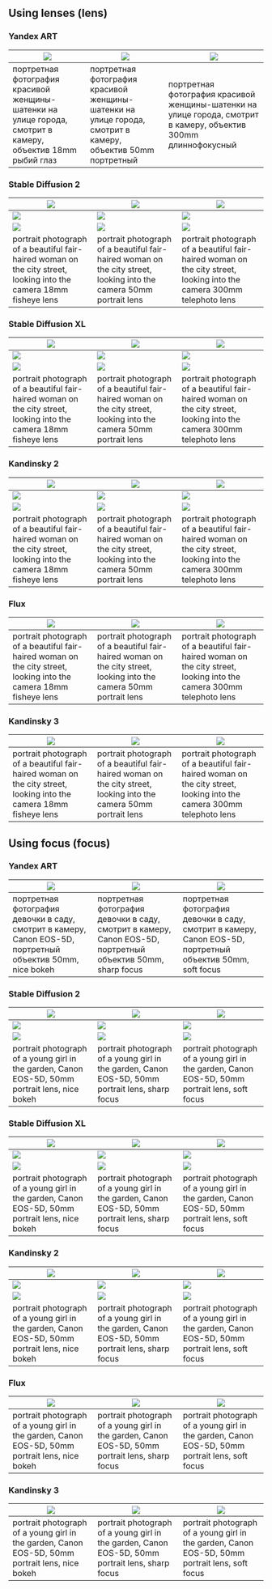 ## Using lenses (lens)

### Yandex ART

![](YA_портретная_фотография_красивой_женщины-шатенки_на_улице_города,_смотрит_в_камеру,_объектив_18mm_рыбий_глаз_0.png) | ![](YA_портретная_фотография_красивой_женщины-шатенки_на_улице_города,_смотрит_в_камеру,_объектив_50mm_портретный_0.png) | ![](YA_портретная_фотография_красивой_женщины-шатенки_на_улице_города,_смотрит_в_камеру,_объектив_300mm_длиннофокусный_0.png)
-----|-----|-----
портретная фотография красивой женщины-шатенки на улице города, смотрит в камеру, объектив 18mm рыбий глаз | портретная фотография красивой женщины-шатенки на улице города, смотрит в камеру, объектив 50mm портретный | портретная фотография красивой женщины-шатенки на улице города, смотрит в камеру, объектив 300mm длиннофокусный

### Stable Diffusion 2

![](sd2_portrait_photograph_of_a_beautiful_fair-haired_woman_on_the_city_street,_looking_into_the_camera_18mm_fisheye_lens_0.png) | ![](sd2_portrait_photograph_of_a_beautiful_fair-haired_woman_on_the_city_street,_looking_into_the_camera_50mm_portrait_lens_0.png) | ![](sd2_portrait_photograph_of_a_beautiful_fair-haired_woman_on_the_city_street,_looking_into_the_camera_300mm_telephoto_lens_0.png)
-----|-----|-----
![](sd2_portrait_photograph_of_a_beautiful_fair-haired_woman_on_the_city_street,_looking_into_the_camera_18mm_fisheye_lens_1.png) | ![](sd2_portrait_photograph_of_a_beautiful_fair-haired_woman_on_the_city_street,_looking_into_the_camera_50mm_portrait_lens_1.png) | ![](sd2_portrait_photograph_of_a_beautiful_fair-haired_woman_on_the_city_street,_looking_into_the_camera_300mm_telephoto_lens_1.png)
![](sd2_portrait_photograph_of_a_beautiful_fair-haired_woman_on_the_city_street,_looking_into_the_camera_18mm_fisheye_lens_2.png) | ![](sd2_portrait_photograph_of_a_beautiful_fair-haired_woman_on_the_city_street,_looking_into_the_camera_50mm_portrait_lens_2.png) | ![](sd2_portrait_photograph_of_a_beautiful_fair-haired_woman_on_the_city_street,_looking_into_the_camera_300mm_telephoto_lens_2.png)
portrait photograph of a beautiful fair-haired woman on the city street, looking into the camera 18mm fisheye lens | portrait photograph of a beautiful fair-haired woman on the city street, looking into the camera 50mm portrait lens | portrait photograph of a beautiful fair-haired woman on the city street, looking into the camera 300mm telephoto lens

### Stable Diffusion XL

![](sdxl_portrait_photograph_of_a_beautiful_fair-haired_woman_on_the_city_street,_looking_into_the_camera_18mm_fisheye_lens_0.png) | ![](sdxl_portrait_photograph_of_a_beautiful_fair-haired_woman_on_the_city_street,_looking_into_the_camera_50mm_portrait_lens_0.png) | ![](sdxl_portrait_photograph_of_a_beautiful_fair-haired_woman_on_the_city_street,_looking_into_the_camera_300mm_telephoto_lens_0.png)
-----|-----|-----
![](sdxl_portrait_photograph_of_a_beautiful_fair-haired_woman_on_the_city_street,_looking_into_the_camera_18mm_fisheye_lens_1.png) | ![](sdxl_portrait_photograph_of_a_beautiful_fair-haired_woman_on_the_city_street,_looking_into_the_camera_50mm_portrait_lens_1.png) | ![](sdxl_portrait_photograph_of_a_beautiful_fair-haired_woman_on_the_city_street,_looking_into_the_camera_300mm_telephoto_lens_1.png)
![](sdxl_portrait_photograph_of_a_beautiful_fair-haired_woman_on_the_city_street,_looking_into_the_camera_18mm_fisheye_lens_2.png) | ![](sdxl_portrait_photograph_of_a_beautiful_fair-haired_woman_on_the_city_street,_looking_into_the_camera_50mm_portrait_lens_2.png) | ![](sdxl_portrait_photograph_of_a_beautiful_fair-haired_woman_on_the_city_street,_looking_into_the_camera_300mm_telephoto_lens_2.png)
portrait photograph of a beautiful fair-haired woman on the city street, looking into the camera 18mm fisheye lens | portrait photograph of a beautiful fair-haired woman on the city street, looking into the camera 50mm portrait lens | portrait photograph of a beautiful fair-haired woman on the city street, looking into the camera 300mm telephoto lens

### Kandinsky 2

![](k22_portrait_photograph_of_a_beautiful_fair-haired_woman_on_the_city_street,_looking_into_the_camera_18mm_fisheye_lens_0.png) | ![](k22_portrait_photograph_of_a_beautiful_fair-haired_woman_on_the_city_street,_looking_into_the_camera_50mm_portrait_lens_0.png) | ![](k22_portrait_photograph_of_a_beautiful_fair-haired_woman_on_the_city_street,_looking_into_the_camera_300mm_telephoto_lens_0.png)
-----|-----|-----
![](k22_portrait_photograph_of_a_beautiful_fair-haired_woman_on_the_city_street,_looking_into_the_camera_18mm_fisheye_lens_1.png) | ![](k22_portrait_photograph_of_a_beautiful_fair-haired_woman_on_the_city_street,_looking_into_the_camera_50mm_portrait_lens_1.png) | ![](k22_portrait_photograph_of_a_beautiful_fair-haired_woman_on_the_city_street,_looking_into_the_camera_300mm_telephoto_lens_1.png)
![](k22_portrait_photograph_of_a_beautiful_fair-haired_woman_on_the_city_street,_looking_into_the_camera_18mm_fisheye_lens_2.png) | ![](k22_portrait_photograph_of_a_beautiful_fair-haired_woman_on_the_city_street,_looking_into_the_camera_50mm_portrait_lens_2.png) | ![](k22_portrait_photograph_of_a_beautiful_fair-haired_woman_on_the_city_street,_looking_into_the_camera_300mm_telephoto_lens_2.png)
portrait photograph of a beautiful fair-haired woman on the city street, looking into the camera 18mm fisheye lens | portrait photograph of a beautiful fair-haired woman on the city street, looking into the camera 50mm portrait lens | portrait photograph of a beautiful fair-haired woman on the city street, looking into the camera 300mm telephoto lens

### Flux

![](flux_portrait_photograph_of_a_beautiful_fair-haired_woman_on_the_city_street,_looking_into_the_camera_18mm_fisheye_lens_0.png) | ![](flux_portrait_photograph_of_a_beautiful_fair-haired_woman_on_the_city_street,_looking_into_the_camera_50mm_portrait_lens_0.png) | ![](flux_portrait_photograph_of_a_beautiful_fair-haired_woman_on_the_city_street,_looking_into_the_camera_300mm_telephoto_lens_0.png)
-----|-----|-----
portrait photograph of a beautiful fair-haired woman on the city street, looking into the camera 18mm fisheye lens | portrait photograph of a beautiful fair-haired woman on the city street, looking into the camera 50mm portrait lens | portrait photograph of a beautiful fair-haired woman on the city street, looking into the camera 300mm telephoto lens

### Kandinsky 3

![](k3_portrait_photograph_of_a_beautiful_fair-haired_woman_on_the_city_street,_looking_into_the_camera_18mm_fisheye_lens_0.png) | ![](k3_portrait_photograph_of_a_beautiful_fair-haired_woman_on_the_city_street,_looking_into_the_camera_50mm_portrait_lens_0.png) | ![](k3_portrait_photograph_of_a_beautiful_fair-haired_woman_on_the_city_street,_looking_into_the_camera_300mm_telephoto_lens_0.png)
-----|-----|-----
portrait photograph of a beautiful fair-haired woman on the city street, looking into the camera 18mm fisheye lens | portrait photograph of a beautiful fair-haired woman on the city street, looking into the camera 50mm portrait lens | portrait photograph of a beautiful fair-haired woman on the city street, looking into the camera 300mm telephoto lens

## Using focus (focus)

### Yandex ART

![](YA_портретная_фотография_девочки_в_саду,_смотрит_в_камеру,_Canon_EOS-5D,_портретный_объектив_50mm,_nice_bokeh_0.png) | ![](YA_портретная_фотография_девочки_в_саду,_смотрит_в_камеру,_Canon_EOS-5D,_портретный_объектив_50mm,_sharp_focus_0.png) | ![](YA_портретная_фотография_девочки_в_саду,_смотрит_в_камеру,_Canon_EOS-5D,_портретный_объектив_50mm,_soft_focus_0.png)
-----|-----|-----
портретная фотография девочки в саду, смотрит в камеру, Canon EOS-5D, портретный объектив 50mm, nice bokeh | портретная фотография девочки в саду, смотрит в камеру, Canon EOS-5D, портретный объектив 50mm, sharp focus | портретная фотография девочки в саду, смотрит в камеру, Canon EOS-5D, портретный объектив 50mm, soft focus

### Stable Diffusion 2

![](sd2_portrait_photograph_of_a_young_girl_in_the_garden,_Canon_EOS-5D,_50mm_portrait_lens,_nice_bokeh_0.png) | ![](sd2_portrait_photograph_of_a_young_girl_in_the_garden,_Canon_EOS-5D,_50mm_portrait_lens,_sharp_focus_0.png) | ![](sd2_portrait_photograph_of_a_young_girl_in_the_garden,_Canon_EOS-5D,_50mm_portrait_lens,_soft_focus_0.png)
-----|-----|-----
![](sd2_portrait_photograph_of_a_young_girl_in_the_garden,_Canon_EOS-5D,_50mm_portrait_lens,_nice_bokeh_1.png) | ![](sd2_portrait_photograph_of_a_young_girl_in_the_garden,_Canon_EOS-5D,_50mm_portrait_lens,_sharp_focus_1.png) | ![](sd2_portrait_photograph_of_a_young_girl_in_the_garden,_Canon_EOS-5D,_50mm_portrait_lens,_soft_focus_1.png)
![](sd2_portrait_photograph_of_a_young_girl_in_the_garden,_Canon_EOS-5D,_50mm_portrait_lens,_nice_bokeh_2.png) | ![](sd2_portrait_photograph_of_a_young_girl_in_the_garden,_Canon_EOS-5D,_50mm_portrait_lens,_sharp_focus_2.png) | ![](sd2_portrait_photograph_of_a_young_girl_in_the_garden,_Canon_EOS-5D,_50mm_portrait_lens,_soft_focus_2.png)
portrait photograph of a young girl in the garden, Canon EOS-5D, 50mm portrait lens, nice bokeh | portrait photograph of a young girl in the garden, Canon EOS-5D, 50mm portrait lens, sharp focus | portrait photograph of a young girl in the garden, Canon EOS-5D, 50mm portrait lens, soft focus

### Stable Diffusion XL

![](sdxl_portrait_photograph_of_a_young_girl_in_the_garden,_Canon_EOS-5D,_50mm_portrait_lens,_nice_bokeh_0.png) | ![](sdxl_portrait_photograph_of_a_young_girl_in_the_garden,_Canon_EOS-5D,_50mm_portrait_lens,_sharp_focus_0.png) | ![](sdxl_portrait_photograph_of_a_young_girl_in_the_garden,_Canon_EOS-5D,_50mm_portrait_lens,_soft_focus_0.png)
-----|-----|-----
![](sdxl_portrait_photograph_of_a_young_girl_in_the_garden,_Canon_EOS-5D,_50mm_portrait_lens,_nice_bokeh_1.png) | ![](sdxl_portrait_photograph_of_a_young_girl_in_the_garden,_Canon_EOS-5D,_50mm_portrait_lens,_sharp_focus_1.png) | ![](sdxl_portrait_photograph_of_a_young_girl_in_the_garden,_Canon_EOS-5D,_50mm_portrait_lens,_soft_focus_1.png)
![](sdxl_portrait_photograph_of_a_young_girl_in_the_garden,_Canon_EOS-5D,_50mm_portrait_lens,_nice_bokeh_2.png) | ![](sdxl_portrait_photograph_of_a_young_girl_in_the_garden,_Canon_EOS-5D,_50mm_portrait_lens,_sharp_focus_2.png) | ![](sdxl_portrait_photograph_of_a_young_girl_in_the_garden,_Canon_EOS-5D,_50mm_portrait_lens,_soft_focus_2.png)
portrait photograph of a young girl in the garden, Canon EOS-5D, 50mm portrait lens, nice bokeh | portrait photograph of a young girl in the garden, Canon EOS-5D, 50mm portrait lens, sharp focus | portrait photograph of a young girl in the garden, Canon EOS-5D, 50mm portrait lens, soft focus

### Kandinsky 2

![](k22_portrait_photograph_of_a_young_girl_in_the_garden,_Canon_EOS-5D,_50mm_portrait_lens,_nice_bokeh_0.png) | ![](k22_portrait_photograph_of_a_young_girl_in_the_garden,_Canon_EOS-5D,_50mm_portrait_lens,_sharp_focus_0.png) | ![](k22_portrait_photograph_of_a_young_girl_in_the_garden,_Canon_EOS-5D,_50mm_portrait_lens,_soft_focus_0.png)
-----|-----|-----
![](k22_portrait_photograph_of_a_young_girl_in_the_garden,_Canon_EOS-5D,_50mm_portrait_lens,_nice_bokeh_1.png) | ![](k22_portrait_photograph_of_a_young_girl_in_the_garden,_Canon_EOS-5D,_50mm_portrait_lens,_sharp_focus_1.png) | ![](k22_portrait_photograph_of_a_young_girl_in_the_garden,_Canon_EOS-5D,_50mm_portrait_lens,_soft_focus_1.png)
![](k22_portrait_photograph_of_a_young_girl_in_the_garden,_Canon_EOS-5D,_50mm_portrait_lens,_nice_bokeh_2.png) | ![](k22_portrait_photograph_of_a_young_girl_in_the_garden,_Canon_EOS-5D,_50mm_portrait_lens,_sharp_focus_2.png) | ![](k22_portrait_photograph_of_a_young_girl_in_the_garden,_Canon_EOS-5D,_50mm_portrait_lens,_soft_focus_2.png)
portrait photograph of a young girl in the garden, Canon EOS-5D, 50mm portrait lens, nice bokeh | portrait photograph of a young girl in the garden, Canon EOS-5D, 50mm portrait lens, sharp focus | portrait photograph of a young girl in the garden, Canon EOS-5D, 50mm portrait lens, soft focus

### Flux

![](flux_portrait_photograph_of_a_young_girl_in_the_garden,_Canon_EOS-5D,_50mm_portrait_lens,_nice_bokeh_0.png) | ![](flux_portrait_photograph_of_a_young_girl_in_the_garden,_Canon_EOS-5D,_50mm_portrait_lens,_sharp_focus_0.png) | ![](flux_portrait_photograph_of_a_young_girl_in_the_garden,_Canon_EOS-5D,_50mm_portrait_lens,_soft_focus_0.png)
-----|-----|-----
portrait photograph of a young girl in the garden, Canon EOS-5D, 50mm portrait lens, nice bokeh | portrait photograph of a young girl in the garden, Canon EOS-5D, 50mm portrait lens, sharp focus | portrait photograph of a young girl in the garden, Canon EOS-5D, 50mm portrait lens, soft focus

### Kandinsky 3

![](k3_portrait_photograph_of_a_young_girl_in_the_garden,_Canon_EOS-5D,_50mm_portrait_lens,_nice_bokeh_0.png) | ![](k3_portrait_photograph_of_a_young_girl_in_the_garden,_Canon_EOS-5D,_50mm_portrait_lens,_sharp_focus_0.png) | ![](k3_portrait_photograph_of_a_young_girl_in_the_garden,_Canon_EOS-5D,_50mm_portrait_lens,_soft_focus_0.png)
-----|-----|-----
portrait photograph of a young girl in the garden, Canon EOS-5D, 50mm portrait lens, nice bokeh | portrait photograph of a young girl in the garden, Canon EOS-5D, 50mm portrait lens, sharp focus | portrait photograph of a young girl in the garden, Canon EOS-5D, 50mm portrait lens, soft focus

